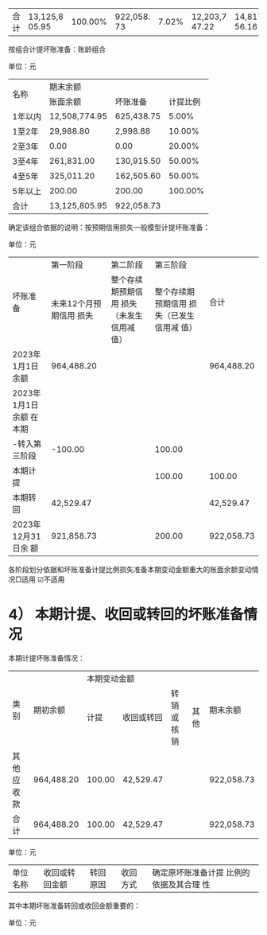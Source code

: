 <html><body><table><tr><td>合计</td><td>13,125,8 05.95</td><td>100.00%</td><td>922,058. 73</td><td>7.02%</td><td>12,203,7 47.22</td><td>14,817,9 56.16</td><td>100.00%</td><td>964,488. 20</td><td>6.51%</td><td>13,853,4 67.96</td></tr></table></body></html>

按组合计提坏账准备：账龄组合  

单位：元  

<html><body><table><tr><td rowspan="2">名称</td><td colspan="3">期末余额</td></tr><tr><td>账面余额</td><td>坏账准备</td><td>计提比例</td></tr><tr><td>1年以内</td><td>12,508,774.95</td><td>625,438.75</td><td>5.00%</td></tr><tr><td>1至2年</td><td>29,988.80</td><td>2,998.88</td><td>10.00%</td></tr><tr><td>2至3年</td><td>0.00</td><td>0.00</td><td>20.00%</td></tr><tr><td>3至4年</td><td>261,831.00</td><td>130,915.50</td><td>50.00%</td></tr><tr><td>4至5年</td><td>325,011.20</td><td>162,505.60</td><td>50.00%</td></tr><tr><td>5年以上</td><td>200.00</td><td>200.00</td><td>100.00%</td></tr><tr><td>合计</td><td>13,125,805.95</td><td>922,058.73</td><td></td></tr></table></body></html>

确定该组合依据的说明：按预期信用损失一般模型计提坏账准备：  

单位：元  

<html><body><table><tr><td rowspan="2">坏账准备</td><td>第一阶段</td><td>第二阶段</td><td>第三阶段</td><td rowspan="2">合计</td></tr><tr><td>未来12个月预期信用 损失</td><td>整个存续期预期信用 损失（未发生信用减 值）</td><td>整个存续期预期信用 损失（已发生信用减 值）</td></tr><tr><td>2023年1月1日余额</td><td>964,488.20</td><td></td><td></td><td>964,488.20</td></tr><tr><td>2023年1月1日余额 在本期</td><td></td><td></td><td></td><td></td></tr><tr><td>-转入第三阶段</td><td>-100.00</td><td></td><td>100.00</td><td></td></tr><tr><td>本期计提</td><td></td><td></td><td>100.00</td><td>100.00</td></tr><tr><td>本期转回</td><td>42,529.47</td><td></td><td></td><td>42,529.47</td></tr><tr><td>2023年12月31日余 额</td><td>921,858.73</td><td></td><td>200.00</td><td>922,058.73</td></tr></table></body></html>

各阶段划分依据和坏账准备计提比例损失准备本期变动金额重大的账面余额变动情况□适用 ☑不适用  

# 4） 本期计提、收回或转回的坏账准备情况  

本期计提坏账准备情况：  


<html><body><table><tr><td rowspan="2">类别</td><td rowspan="2">期初余额</td><td colspan="4">本期变动金额</td><td rowspan="2">期末余额</td></tr><tr><td>计提</td><td>收回或转回</td><td>转销或核销</td><td>其他</td></tr><tr><td>其他应收款</td><td>964,488.20</td><td>100.00</td><td>42,529.47</td><td></td><td></td><td>922,058.73</td></tr><tr><td>合计</td><td>964,488.20</td><td>100.00</td><td>42,529.47</td><td></td><td></td><td>922,058.73</td></tr></table></body></html>  

单位：元  


<html><body><table><tr><td>单位名称</td><td>收回或转回金额</td><td>转回原因</td><td>收回方式</td><td>确定原坏账准备计提 比例的依据及其合理 性</td></tr></table></body></html>  

其中本期坏账准备转回或收回金额重要的：  

单位：元  